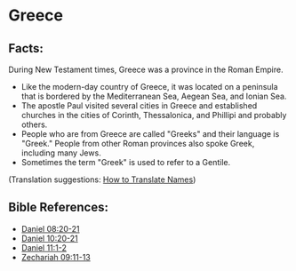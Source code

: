 # Greece #

## Facts: ##

During New Testament times, Greece was a province in the Roman Empire.

* Like the modern-day country of Greece, it was located on a peninsula that is bordered by the Mediterranean Sea, Aegean Sea, and Ionian Sea.
* The apostle Paul visited several cities in Greece and established churches in the cities of Corinth, Thessalonica, and Phillipi and probably others.
* People who are from Greece are called "Greeks" and their language is "Greek." People from other Roman provinces also spoke Greek, including many Jews.
* Sometimes the term "Greek" is used to refer to a Gentile.

(Translation suggestions: [How to Translate Names](en/ta-vol1/translate/man/translate-names))



## Bible References: ##

* [Daniel 08:20-21](en/tn/dan/help/08/20)
* [Daniel 10:20-21](en/tn/dan/help/10/20)
* [Daniel 11:1-2](en/tn/dan/help/11/01)
* [Zechariah 09:11-13](en/tn/zec/help/09/11)